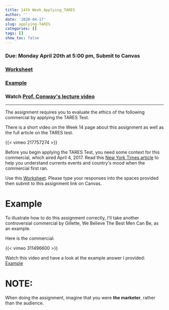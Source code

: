```yaml
---
title: 14th Week_Applying_TARES
author: ''
date: '2020-04-17'
slug: applying-TARES
categories: []
tags: []
show_toc: false
---
```


### Due: **Monday April 20th at 5:00 pm**, Submit to Canvas

### [Worksheet](/files/14-week/Worksheet.docx/)

### [Example](/files/14-week/Example.pdf/)

### Watch [Prof. Conway's lecture video](https://iu.instructure.com/courses/1861428)

---
The assignment requires you to evaluate the ethics of the following commercial by applying the TARES Test.

There is a short video on the Week 14 page about this assignment as well as the full article on  the TARES test.

{{< vimeo 217757274 >}}

Before you begin applying the TARES Test,  you need some context for this commercial, which aired April 4, 2017. Read this [New York Times article](https://www.nytimes.com/2017/04/05/business/kendall-jenner-pepsi-ad.html) to help you understand currents events and country's mood when the commercial first ran.

Use this [Worksheet](/files/14-week/Worksheet.docx/). Please type your responses into the spaces provided then submit to this assignment link on Canvas. 

# Example

To illustrate how to do this assignment correctly, I'll take another controversial commercial by Gillette, We Believe The Best Men Can Be, as an example.

Here is the commercial:

{{< vimeo 311496600 >}}

Watch this video and have a look at the example answer I provided: [Example](/files/14-week/Example.pdf/)


# NOTE:
When doing the assignment, imagine that you were **the marketer**, rather than the audience. 